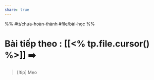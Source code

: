 ```yaml
---
share: true
---
```

%%
#tt/chưa-hoàn-thành
#file/bài-học
%%
# Bài tiếp theo : [[<% tp.file.cursor() %>]] ➡️

> [!tip] Mẹo
